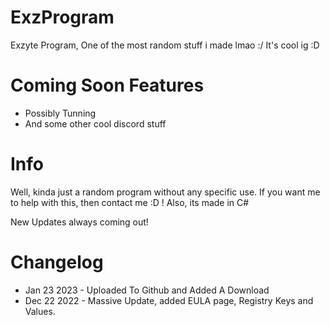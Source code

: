 # ExzProgram
Еxzyte Program, One of the most random stuff i made lmao :/
It's cool ig :D

# Coming Soon Features
- Possibly Tunning
- And some other cool discord stuff


# Info
Well, kinda just a random program without any specific use. If you want me to help with this, then contact me :D ! Also, its made in C#

New Updates always coming out!

# Changelog
- Jan 23 2023 - Uploaded To Github and Added A Download
- Dec 22 2022 - Massive Update, added EULA page, Registry Keys and Values.
